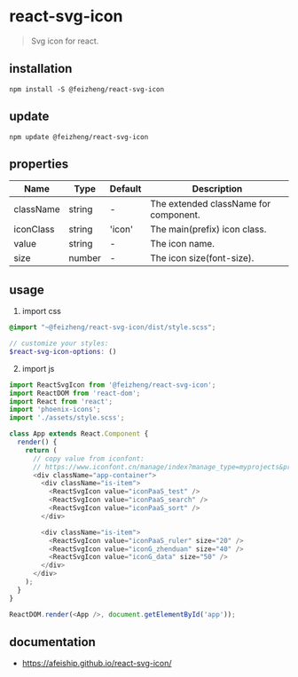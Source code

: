 # react-svg-icon
> Svg icon for react.

## installation
```shell
npm install -S @feizheng/react-svg-icon
```

## update
```shell
npm update @feizheng/react-svg-icon
```

## properties
| Name      | Type   | Default | Description                           |
| --------- | ------ | ------- | ------------------------------------- |
| className | string | -       | The extended className for component. |
| iconClass | string | 'icon'  | The main(prefix) icon class.          |
| value     | string | -       | The icon name.                        |
| size      | number | -       | The icon size(font-size).             |


## usage
1. import css
  ```scss
  @import "~@feizheng/react-svg-icon/dist/style.scss";

  // customize your styles:
  $react-svg-icon-options: ()
  ```
2. import js
  ```js
  import ReactSvgIcon from '@feizheng/react-svg-icon';
  import ReactDOM from 'react-dom';
  import React from 'react';
  import 'phoenix-icons';
  import './assets/style.scss';

  class App extends React.Component {
    render() {
      return (
        // copy value from iconfont:
        // https://www.iconfont.cn/manage/index?manage_type=myprojects&projectId=YOURPROJECT_ID
        <div className="app-container">
          <div className="is-item">
            <ReactSvgIcon value="iconPaaS_test" />
            <ReactSvgIcon value="iconPaaS_search" />
            <ReactSvgIcon value="iconPaaS_sort" />
          </div>

          <div className="is-item">
            <ReactSvgIcon value="iconPaaS_ruler" size="20" />
            <ReactSvgIcon value="iconG_zhenduan" size="40" />
            <ReactSvgIcon value="iconG_data" size="50" />
          </div>
        </div>
      );
    }
  }

  ReactDOM.render(<App />, document.getElementById('app'));

  ```

## documentation
- https://afeiship.github.io/react-svg-icon/
